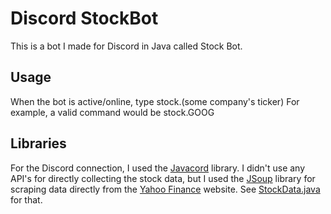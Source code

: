 # Discord StockBot
This is a bot I made for Discord in Java called Stock Bot.

## Usage
When the bot is active/online, type stock.(some company's ticker)
For example, a valid command would be stock.GOOG

## Libraries
For the Discord connection, I used the [Javacord](https://github.com/Javacord/Javacord) library.
I didn't use any API's for directly collecting the stock data, but I used the [JSoup](jsoup.org) library for scraping data directly from the [Yahoo Finance](https://finance.yahoo.com/) website. See [StockData.java](https://github.com/sanjithudupa/discord-stockbot/blob/master/Discord%20StockBot/src/com/sanjithudupa/StockData.java) for that.
